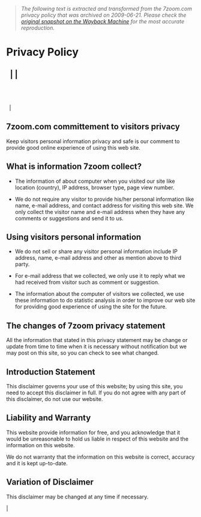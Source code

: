 > *The following text is extracted and transformed from the 7zoom.com privacy policy that was archived on 2009-06-21. Please check the [original snapshot on the Wayback Machine](https://web.archive.org/web/20090621111208id_/http%3A//7zoom.com/privacy-policy.html) for the most accurate reproduction.*

# Privacy Policy

  |  |    
---  
   
   
   
  |    
  
## 7zoom.com committement to visitors privacy 

Keep visitors personal information privacy and safe is our comment to provide good online experience of using this web site.

## What is information 7zoom collect?

  * The information of about computer when you visited our site like location (country), IP address, browser type, page view number.



  * We do not require any visitor to provide his/her personal information like name, e-mail address, and contact address for visiting this web site. We only collect the visitor name and e-mail address when they have any comments or suggestions and send it to us.




## Using visitors personal information

  * We do not sell or share any visitor personal information include IP address, name, e-mail address and other as mention above to third party.



  * For e-mail address that we collected, we only use it to reply what we had received from visitor such as comment or suggestion.



  * The information about the computer of visitors we collected, we use these information to do statistic analysis in order to improve our web site for providing good experience of using the site for the future.




## The changes of 7zoom privacy statement

All the information that stated in this privacy statement may be change or update from time to time when it is necessary without notification but we may post on this site, so you can check to see what changed.

## Introduction Statement 

This disclaimer governs your use of this website; by using this site, you need to accept this disclaimer in full. If you do not agree with any part of this disclaimer, do not use our website.

## Liability and Warranty

This website provide information for free, and you acknowledge that it would be unreasonable to hold us liable in respect of this website and the information on this website.

We do not warranty that the information on this website is correct, accuracy and it is kept up-to-date.

## Variation of Disclaimer

This disclaimer may be changed at any time if necessary.

|    
   
 
